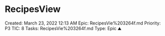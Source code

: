 # RecipesView

Created: March 23, 2022 12:13 AM
Epic: RecipesVie%203264f.md
Priority: P3
TIC: 8
Tasks: RecipesVie%203264f.md
Type: Epic ⛰️